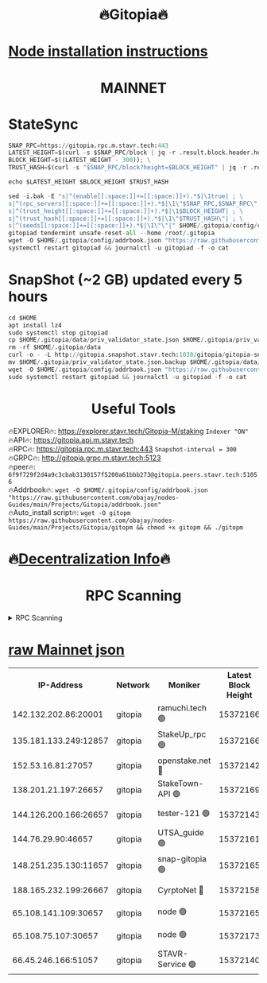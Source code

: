 <h1 align="center"> 🔥Gitopia🔥</h1>

[Node installation instructions](https://github.com/obajay/nodes-Guides/tree/main/Projects/Gitopia)
=

<h1 align="center"> MAINNET</h1>

# StateSync
```python
SNAP_RPC=https://gitopia.rpc.m.stavr.tech:443
LATEST_HEIGHT=$(curl -s $SNAP_RPC/block | jq -r .result.block.header.height); \
BLOCK_HEIGHT=$((LATEST_HEIGHT - 300)); \
TRUST_HASH=$(curl -s "$SNAP_RPC/block?height=$BLOCK_HEIGHT" | jq -r .result.block_id.hash)

echo $LATEST_HEIGHT $BLOCK_HEIGHT $TRUST_HASH

sed -i.bak -E "s|^(enable[[:space:]]+=[[:space:]]+).*$|\1true| ; \
s|^(rpc_servers[[:space:]]+=[[:space:]]+).*$|\1\"$SNAP_RPC,$SNAP_RPC\"| ; \
s|^(trust_height[[:space:]]+=[[:space:]]+).*$|\1$BLOCK_HEIGHT| ; \
s|^(trust_hash[[:space:]]+=[[:space:]]+).*$|\1\"$TRUST_HASH\"| ; \
s|^(seeds[[:space:]]+=[[:space:]]+).*$|\1\"\"|" $HOME/.gitopia/config/config.toml
gitopiad tendermint unsafe-reset-all --home /root/.gitopia
wget -O $HOME/.gitopia/config/addrbook.json "https://raw.githubusercontent.com/obajay/nodes-Guides/main/Projects/Gitopia/addrbook.json"
systemctl restart gitopiad && journalctl -u gitopiad -f -o cat
```
# SnapShot (~2 GB) updated every 5 hours
```python
cd $HOME
apt install lz4
sudo systemctl stop gitopiad
cp $HOME/.gitopia/data/priv_validator_state.json $HOME/.gitopia/priv_validator_state.json.backup
rm -rf $HOME/.gitopia/data
curl -o - -L http://gitopia.snapshot.stavr.tech:1030/gitopia/gitopia-snap.tar.lz4 | lz4 -c -d - | tar -x -C $HOME/.gitopia --strip-components 2
mv $HOME/.gitopia/priv_validator_state.json.backup $HOME/.gitopia/data/priv_validator_state.json
wget -O $HOME/.gitopia/config/addrbook.json "https://raw.githubusercontent.com/obajay/nodes-Guides/main/Projects/Gitopia/addrbook.json"
sudo systemctl restart gitopiad && journalctl -u gitopiad -f -o cat
```
 <h1 align="center"> Useful Tools</h1>

🔥EXPLORER🔥:      https://explorer.stavr.tech/Gitopia-M/staking  `Indexer "ON"` \
🔥API🔥: 			 		 https://gitopia.api.m.stavr.tech \
🔥RPC🔥:           https://gitopia.rpc.m.stavr.tech:443              `Snapshot-interval = 300` \
🔥GRPC🔥:          http://gitopia.grpc.m.stavr.tech:5123 \
🔥peer🔥:					 `6f9f729f2d4a9c3cbab3130157f5200a61bbb273@gitopia.peers.stavr.tech:51056` \
🔥Addrbook🔥:    ```wget -O $HOME/.gitopia/config/addrbook.json "https://raw.githubusercontent.com/obajay/nodes-Guides/main/Projects/Gitopia/addrbook.json"``` \
🔥Auto_install script🔥: ```wget -O gitopm https://raw.githubusercontent.com/obajay/nodes-Guides/main/Projects/Gitopia/gitopm && chmod +x gitopm && ./gitopm```

🔥[Decentralization Info](https://github.com/obajay/StateSync-snapshots/tree/main/Projects/Gitopia/Decentralization)🔥
=

<h1 align="center"> RPC Scanning</h1>

<details>
<summary>RPC Scanning</summary>

<h2 align="center"> We scan nodes in real time every 4 hours. And we provide the final result of RPC endpoints.
We cannot influence the operation of these nodes in any way. </h2>


```python
If Voting Power is higher than 0 --> then the Node is a validator of the network and may be subject to attack and be a potential threat to the chain.
```
```python
We marked such validators with a red symbol
```

</details>

[raw Mainnet json](https://rpc-check.gitopm.stavr.tech/gitopm/rpc-gitopm-result.json)
=

<table><tr><th>IP-Address</th><th>Network</th><th>Moniker</th><th>Latest Block Height</th><th>Earliest Block Height</th><th>Catching Up</th><th>Tx Index</th><th>Voting Power</th><th>Scan Time</th></tr><tr><td>142.132.202.86:20001</td><td>gitopia</td><td>ramuchi.tech 🟢</td><td>15372166</td><td>6548337</td><td>False</td><td>on</td><td>0</td><td>2024-03-15T14:49:42.169241603UTC</td></tr><tr><td>135.181.133.249:12857</td><td>gitopia</td><td>StakeUp_rpc 🟢</td><td>15372166</td><td>8010001</td><td>False</td><td>on</td><td>0</td><td>2024-03-15T14:49:42.491632828UTC</td></tr><tr><td>152.53.16.81:27057</td><td>gitopia</td><td>openstake.net 🔴</td><td>15372142</td><td>10455001</td><td>False</td><td>off</td><td>61334</td><td>2024-03-15T14:49:03.327917218UTC</td></tr><tr><td>138.201.21.197:26657</td><td>gitopia</td><td>StakeTown-API 🟢</td><td>15372169</td><td>12733501</td><td>False</td><td>on</td><td>0</td><td>2024-03-15T14:49:46.875476729UTC</td></tr><tr><td>144.126.200.166:26657</td><td>gitopia</td><td>tester-121 🟢</td><td>15372143</td><td>12832814</td><td>False</td><td>off</td><td>0</td><td>2024-03-15T14:49:05.698335702UTC</td></tr><tr><td>144.76.29.90:46657</td><td>gitopia</td><td>UTSA_guide 🟢</td><td>15372161</td><td>13035301</td><td>False</td><td>on</td><td>0</td><td>2024-03-15T14:49:33.175555567UTC</td></tr><tr><td>148.251.235.130:11657</td><td>gitopia</td><td>snap-gitopia 🟢</td><td>15372165</td><td>14941501</td><td>False</td><td>on</td><td>0</td><td>2024-03-15T14:49:39.927073642UTC</td></tr><tr><td>188.165.232.199:26667</td><td>gitopia</td><td>CyrptoNet 🔴</td><td>15372158</td><td>15044042</td><td>False</td><td>off</td><td>18672</td><td>2024-03-15T14:49:28.862915522UTC</td></tr><tr><td>65.108.141.109:30657</td><td>gitopia</td><td>node 🟢</td><td>15372165</td><td>15095965</td><td>False</td><td>on</td><td>0</td><td>2024-03-15T14:49:39.635144112UTC</td></tr><tr><td>65.108.75.107:30657</td><td>gitopia</td><td>node 🟢</td><td>15372173</td><td>15146660</td><td>False</td><td>on</td><td>0</td><td>2024-03-15T14:49:53.326320073UTC</td></tr><tr><td>66.45.246.166:51057</td><td>gitopia</td><td>STAVR-Service 🟢</td><td>15372140</td><td>15363001</td><td>False</td><td>on</td><td>0</td><td>2024-03-15T14:49:22.505059412UTC</td></tr></table>
